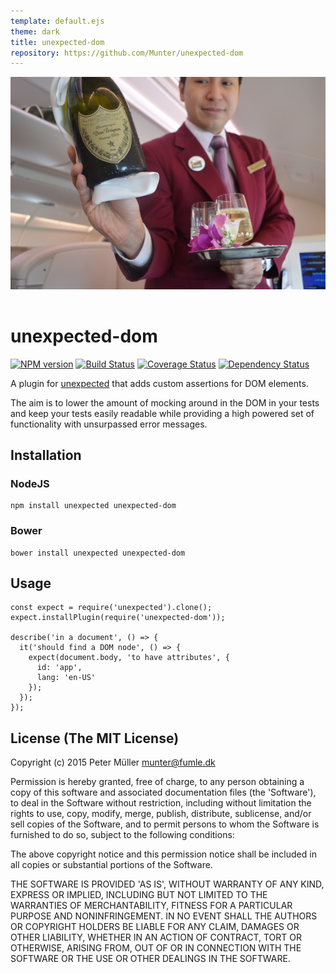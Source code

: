 ```yaml
---
template: default.ejs
theme: dark
title: unexpected-dom
repository: https://github.com/Munter/unexpected-dom
---
```


<div style="text-align: center; padding-bottom: 16px">
  <img src="https://raw.githubusercontent.com/Munter/unexpected-dom/master/documentation/unexpectedDom.jpg" alt="Unexpected Dom Perignon">
</div>

# unexpected-dom

[![NPM version](https://badge.fury.io/js/unexpected-dom.svg)](http://badge.fury.io/js/unexpected-dom)
[![Build Status](https://travis-ci.org/Munter/unexpected-dom.svg?branch=master)](https://travis-ci.org/Munter/unexpected-dom)
[![Coverage Status](https://img.shields.io/coveralls/Munter/unexpected-dom.svg?style=flat)](https://coveralls.io/r/Munter/unexpected-dom?branch=master)
[![Dependency Status](https://david-dm.org/Munter/unexpected-dom.svg)](https://david-dm.org/Munter/unexpected-dom)

A plugin for [unexpected](https://unexpectedjs.github.io/) that adds custom assertions for DOM elements.

The aim is to lower the amount of mocking around in the DOM in your tests and keep your tests easily readable while providing a high powered set of functionality with unsurpassed error messages.


## Installation

### NodeJS

```
npm install unexpected unexpected-dom
```

### Bower

```
bower install unexpected unexpected-dom
```

## Usage

```js#evaluate:false
const expect = require('unexpected').clone();
expect.installPlugin(require('unexpected-dom'));

describe('in a document', () => {
  it('should find a DOM node', () => {
    expect(document.body, 'to have attributes', {
      id: 'app',
      lang: 'en-US'
    });
  });
});
```

## License (The MIT License)

Copyright (c) 2015 Peter Müller [munter@fumle.dk](mailto:munter@fumle.dk)

Permission is hereby granted, free of charge, to any person obtaining a copy of this software and associated documentation files (the 'Software'), to deal in the Software without restriction, including without limitation the rights to use, copy, modify, merge, publish, distribute, sublicense, and/or sell copies of the Software, and to permit persons to whom the Software is furnished to do so, subject to the following conditions:

The above copyright notice and this permission notice shall be included in all copies or substantial portions of the Software.

THE SOFTWARE IS PROVIDED 'AS IS', WITHOUT WARRANTY OF ANY KIND, EXPRESS OR IMPLIED, INCLUDING BUT NOT LIMITED TO THE WARRANTIES OF MERCHANTABILITY, FITNESS FOR A PARTICULAR PURPOSE AND NONINFRINGEMENT. IN NO EVENT SHALL THE AUTHORS OR COPYRIGHT HOLDERS BE LIABLE FOR ANY CLAIM, DAMAGES OR OTHER LIABILITY, WHETHER IN AN ACTION OF CONTRACT, TORT OR OTHERWISE, ARISING FROM, OUT OF OR IN CONNECTION WITH THE SOFTWARE OR THE USE OR OTHER DEALINGS IN THE SOFTWARE.
